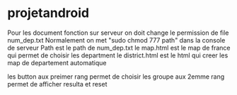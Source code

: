 # projetandroid
Pour les document fonction sur serveur on doit change le permission de file  num_dep.txt
Normalement on met "sudo chmod 777 path" dans la console de serveur 
Path est le  path de num_dep.txt
le map.html est le map de france qui permet de choisir les department 
le district.html est le html qui creer les map de departement automatique

les button aux  preimer rang permet de choisir les  groupe
aux 2emme rang permet de afficher resulta et reset
